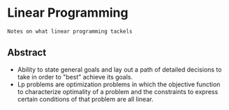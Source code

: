 # Linear Programming

`Notes on what linear programming tackels`

## Abstract

- Ability to state general goals and lay out a path of detailed decisions to take in order to "best" achieve its goals.
- Lp problems are optimization problems in which the objective function to characterize  optimality of a problem and the constraints to express certain conditions of that problem are all linear.
 